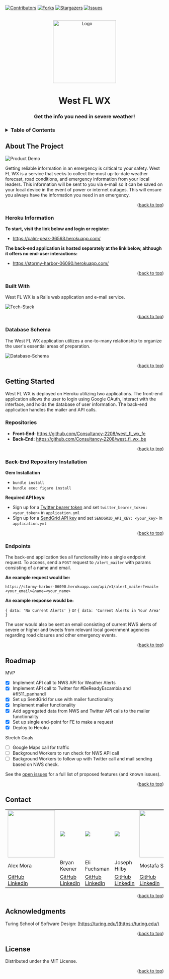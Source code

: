 
[![Contributors][contributors-shield]][contributors-url]
[![Forks][forks-shield]][forks-url]
[![Stargazers][stars-shield]][stars-url]
[![Issues][issues-shield]][issues-url]


<!-- PROJECT LOGO -->
<br />
<div align="center">
  <a href="https://github.com/Consultancy-2208">
    <img src="lib/assets/consultancy.jpeg" alt="Logo" width="200" height="200">
  </a>

  <h1 align="center">West FL WX</h3>

  <h3 align="center">
    Get the info you need in severe weather!
    <br />
  </h3>
</div>

<!-- TABLE OF CONTENTS -->
<h3>
  <details>
    <summary>Table of Contents</summary>
    <ol>
      <li>
        <a href="#about-the-project">About The Project</a>
        <ul>
          <li><a href="#heroku-information">Heroku Information</a></li>
          <li><a href="#built-with">Built With</a></li>
          <li><a href="#database-schema">Database Schema</a></li>
        </ul>
      </li>
      <li>
        <a href="#getting-started">Getting Started</a>
        <ul>
            <li><a href="#repositories">Repositories</a></li>
            <li><a href="#back-end-repository-installation">Back-End Repository Installation</a></li>
            <li><a href="#endpoints">Endpoints</a></li>
        </ul>
      </li>
      <li><a href="#roadmap">Roadmap</a></li>
      <li><a href="#contact">Contact</a></li>
      <li><a href="#acknowledgments">Acknowledgments</li>
      <li><a href="#license">License</a></li></a>
    </ol>
  </details>
</h3>

<!-- ABOUT THE PROJECT -->
## About The Project

![Product Demo](lib/assets/demo.gif)

Getting reliable information in an emergency is critical to your safety. West FL WX is a service that seeks to collect the most up-to-date weather forecast, road conditions, and emergency information from your local leaders. This information will be sent to you via e-mail so it can be saved on your local device in the event of power or internet outages. This will ensure you always have the information you need in an emergency.

<p align="right">(<a href="#top">back to top</a>)</p>

<!-- Heroku Information -->
### Heroku Information

<b>To start, visit the link below and login or register:</b>

* <a href="https://calm-peak-36563.herokuapp.com/">https://calm-peak-36563.herokuapp.com/</a><br>

<b>The back-end application is hosted separately at the link below, although it offers no end-user interactions:</b>

* <a href="https://stormy-harbor-06090.herokuapp.com/">https://stormy-harbor-06090.herokuapp.com/</a><br>

<p align="right">(<a href="#top">back to top</a>)</p>

<!-- Built With -->
### Built With

West FL WX is a Rails web application and e-mail service.

<img src="lib/assets/tech-stack.png" alt="Tech-Stack">

<p align="right">(<a href="#top">back to top</a>)</p>

<!-- Database Schema -->
### Database Schema

The West FL WX application utilizes a one-to-many relationship to organize the user's essential areas of preparation.

<img src="lib/assets/database-schema.png" alt="Database-Schema">

<p align="right">(<a href="#top">back to top</a>)</p>

<!-- GETTING STARTED -->
## Getting Started

West FL WX is deployed on Heroku utilizing two applications. The front-end application allows the user to login using Google OAuth, interact with the interface, and holds the database of user information. The back-end application handles the mailer and API calls.

<!-- Repositories -->
### Repositories

* <b>Front-End:</b> https://github.com/Consultancy-2208/west_fl_wx_fe <br />
* <b>Back-End:</b> https://github.com/Consultancy-2208/west_fl_wx_be <br />

<p align="right">(<a href="#top">back to top</a>)</p>

<!-- Back-End Repository Installation -->
### Back-End Repository Installation
<b>Gem Installation</b>
* `bundle install`
* `bundle exec figaro install`

<b>Required API keys</b>: 
* Sign up for a <a href="https://developer.twitter.com/en/docs/authentication/oauth-2-0/bearer-tokens">Twitter bearer token</a> and set `twitter_bearer_token: <your_token>` in `application.yml` 
* Sign up for a <a href="https://docs.sendgrid.com/">SendGrid API key</a> and set `SENDGRID_API_KEY: <your_key>` in `application.yml` 

<p align="right">(<a href="#top">back to top</a>)</p>

<!-- Endpoints -->
### Endpoints

The back-end application ties all functionality into a single endpoint request. To access, send a `POST` request to `/alert_mailer` with params consisting of a name and email.

<b>An example request would be:</b>

`https://stormy-harbor-06090.herokuapp.com/api/v1/alert_mailer?email=<your_email>&name=<your_name>`

<b>An example response would be:</b>

 `{ data: 'No Current Alerts' }` or `{ data: 'Current Alerts in Your Area' }`
 
The user would also be sent an email consisting of current NWS alerts of severe or higher and tweets from relevant local government agencies regarding road closures and other emergency events.

<p align="right">(<a href="#top">back to top</a>)</p>

<!-- ROADMAP -->
## Roadmap

MVP
* [x] Implement API call to NWS API for Weather Alerts
* [x] Implement API call to Twitter for #BeReadyEscambia and #fl511_panhandl 
* [x] Set up SendGrid for use with mailer functionality
* [x] Implement mailer functionality
* [x] Add aggregated data from NWS and Twitter API calls to the mailer functionality
* [x] Set up single end-point for FE to make a request
* [x] Deploy to Heroku

Stretch Goals
* [ ] Google Maps call for traffic
* [ ] Background Workers to run check for NWS API call
* [ ] Background Workers to follow up with Twitter call and mail sending based on NWS check.

See the [open issues](https://github.com/Consultancy-2208/west_fl_wx_be/issues) for a full list of proposed features (and known issues).

<p align="right">(<a href="#top">back to top</a>)</p>

<!-- CONTACT -->
## Contact

<table>
  <tr>
    <td><img src="https://avatars.githubusercontent.com/u/89422302?v=4" width='150'></td>
    <td><img src="https://avatars.githubusercontent.com/u/101418582?s=150&v=4"></td>
    <td><img src="https://avatars.githubusercontent.com/u/104859844?s=150&v=4"></td>
    <td><img src="https://avatars.githubusercontent.com/u/108031077?s=150&v=4"></td>
    <td><img src="https://avatars.githubusercontent.com/u/110377741?s=150&v=4" width='150'></td>
  </tr>
  <tr>
    <td>Alex Mora</td>
    <td>Bryan Keener</td>
    <td>Eli Fuchsman</td>
    <td>Joseph Hilby</td>
    <td>Mostafa Sakr</td>
  </tr>
  <tr>
    <td>
      <a href="https://github.com/AlexMR-93">GitHub</a><br>
      <a href="https://www.linkedin.com/in/alex-m-b25902240/">LinkedIn</a>
    </td>
    <td>
      <a href="https://github.com/bkeener7">GitHub</a><br>
      <a href="https://www.linkedin.com/in/bkeener/">LinkedIn</a>
    </td>
    <td>
      <a href="https://github.com/efuchsman">GitHub</a><br>
      <a href="https://www.linkedin.com/in/elifuchsman/">LinkedIn</a>
    </td>
    <td>
      <a href="https://github.com/josephhilby">GitHub</a><br>
      <a href="https://www.linkedin.com/in/josephmhilby/">LinkedIn</a>
    </td>
    <td>
      <a href="https://github.com/msakr21">GitHub</a><br>
      <a href="https://www.linkedin.com/in/mostafa-sakr-4bb722250">LinkedIn</a>
    </td>
  </tr>
</table>

<p align="right">(<a href="#top">back to top</a>)</p>

<!-- ACKNOWLEDGMENTS -->
## Acknowledgments

Turing School of Software Design: [https://turing.edu/](https://turing.edu/)

<p align="right">(<a href="#top">back to top</a>)</p>

<!-- LICENSE -->
## License

Distributed under the MIT License.

<p align="right">(<a href="#top">back to top</a>)</p>

<!-- MARKDOWN LINKS & IMAGES -->
<!-- https://www.markdownguide.org/basic-syntax/#reference-style-links -->
[contributors-shield]: https://img.shields.io/github/contributors/Consultancy-2208/west_fl_wx_be.svg?style=for-the-badge
[contributors-url]: https://github.com/Consultancy-2208/west_fl_wx_be/graphs/contributors
[forks-shield]: https://img.shields.io/github/forks/Consultancy-2208/west_fl_wx_be.svg?style=for-the-badge
[forks-url]: https://github.com/Consultancy-2208/west_fl_wx_be/network/members
[stars-shield]: https://img.shields.io/github/stars/Consultancy-2208/west_fl_wx_be.svg?style=for-the-badge
[stars-url]: https://github.com/Consultancy-2208/west_fl_wx_be/stargazers
[issues-shield]: https://img.shields.io/github/issues/Consultancy-2208/west_fl_wx_be.svg?style=for-the-badge
[issues-url]: https://github.com/Consultancy-2208/west_fl_wx_be/issues
[license-shield]: https://img.shields.io/github/license/Consultancy-2208/west_fl_wx_be.svg?style=for-the-badge
[license-url]: https://github.com/Consultancy-2208/west_fl_wx_be/blob/master/LICENSE.txt
[linkedin-shield]: https://img.shields.io/badge/-LinkedIn-black.svg?style=for-the-badge&logo=linkedin&colorB=555
[linkedin-url]: https://linkedin.com/in/othneildrew